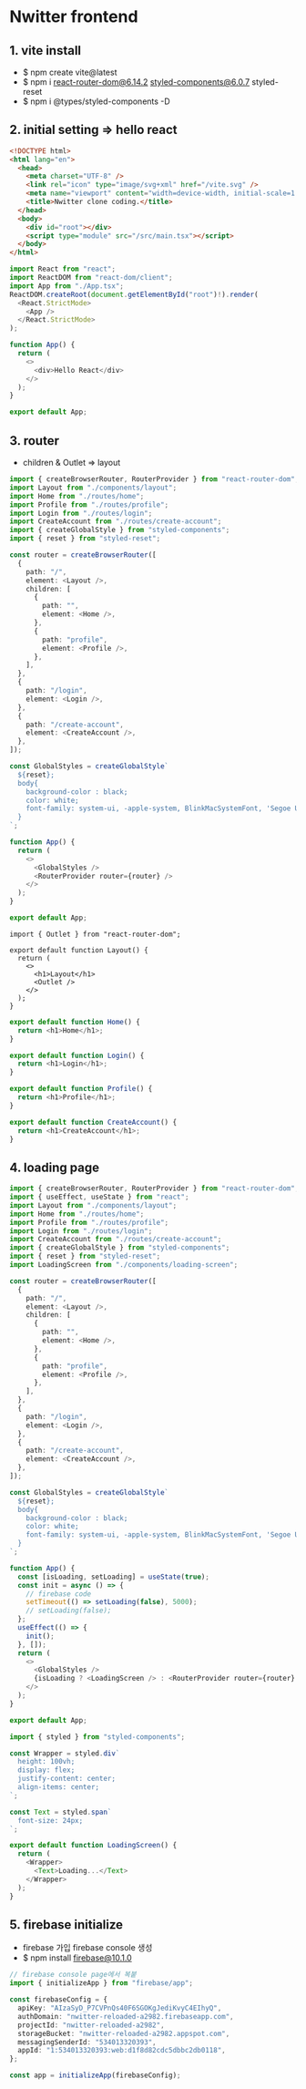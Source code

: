 # Nwitter frontend

## 1. vite install

- $ npm create vite@latest
- $ npm i react-router-dom@6.14.2 styled-components@6.0.7 styled-reset
- $ npm i @types/styled-components -D

## 2. initial setting => hello react

```html /index.html
<!DOCTYPE html>
<html lang="en">
  <head>
    <meta charset="UTF-8" />
    <link rel="icon" type="image/svg+xml" href="/vite.svg" />
    <meta name="viewport" content="width=device-width, initial-scale=1.0" />
    <title>Nwitter clone coding.</title>
  </head>
  <body>
    <div id="root"></div>
    <script type="module" src="/src/main.tsx"></script>
  </body>
</html>
```

```typescript /src/main.tsx
import React from "react";
import ReactDOM from "react-dom/client";
import App from "./App.tsx";
ReactDOM.createRoot(document.getElementById("root")!).render(
  <React.StrictMode>
    <App />
  </React.StrictMode>
);
```

```typescript /src/App.tsx
function App() {
  return (
    <>
      <div>Hello React</div>
    </>
  );
}

export default App;
```

## 3. router

- children & Outlet => layout

```typescript \src\App.tsx
import { createBrowserRouter, RouterProvider } from "react-router-dom";
import Layout from "./components/layout";
import Home from "./routes/home";
import Profile from "./routes/profile";
import Login from "./routes/login";
import CreateAccount from "./routes/create-account";
import { createGlobalStyle } from "styled-components";
import { reset } from "styled-reset";

const router = createBrowserRouter([
  {
    path: "/",
    element: <Layout />,
    children: [
      {
        path: "",
        element: <Home />,
      },
      {
        path: "profile",
        element: <Profile />,
      },
    ],
  },
  {
    path: "/login",
    element: <Login />,
  },
  {
    path: "/create-account",
    element: <CreateAccount />,
  },
]);

const GlobalStyles = createGlobalStyle`
  ${reset};
  body{
    background-color : black;
    color: white;
    font-family: system-ui, -apple-system, BlinkMacSystemFont, 'Segoe UI', Roboto, Oxygen, Ubuntu, Cantarell, 'Open Sans', 'Helvetica Neue', sans-serif
  }
`;

function App() {
  return (
    <>
      <GlobalStyles />
      <RouterProvider router={router} />
    </>
  );
}

export default App;
```

```tsx /src/components/layout.tsx
import { Outlet } from "react-router-dom";

export default function Layout() {
  return (
    <>
      <h1>Layout</h1>
      <Outlet />
    </>
  );
}
```

```typescript \src\routes\home.tsx
export default function Home() {
  return <h1>Home</h1>;
}
```

```typescript \src\routes\login.tsx
export default function Login() {
  return <h1>Login</h1>;
}
```

```typescript \src\routes\profile.tsx
export default function Profile() {
  return <h1>Profile</h1>;
}
```

```typescript \src\routes\create-account.tsx
export default function CreateAccount() {
  return <h1>CreateAccount</h1>;
}
```

## 4. loading page

```typescript /App.tsx
import { createBrowserRouter, RouterProvider } from "react-router-dom";
import { useEffect, useState } from "react";
import Layout from "./components/layout";
import Home from "./routes/home";
import Profile from "./routes/profile";
import Login from "./routes/login";
import CreateAccount from "./routes/create-account";
import { createGlobalStyle } from "styled-components";
import { reset } from "styled-reset";
import LoadingScreen from "./components/loading-screen";

const router = createBrowserRouter([
  {
    path: "/",
    element: <Layout />,
    children: [
      {
        path: "",
        element: <Home />,
      },
      {
        path: "profile",
        element: <Profile />,
      },
    ],
  },
  {
    path: "/login",
    element: <Login />,
  },
  {
    path: "/create-account",
    element: <CreateAccount />,
  },
]);

const GlobalStyles = createGlobalStyle`
  ${reset};
  body{
    background-color : black;
    color: white;
    font-family: system-ui, -apple-system, BlinkMacSystemFont, 'Segoe UI', Roboto, Oxygen, Ubuntu, Cantarell, 'Open Sans', 'Helvetica Neue', sans-serif
  }
`;

function App() {
  const [isLoading, setLoading] = useState(true);
  const init = async () => {
    // firebase code
    setTimeout(() => setLoading(false), 5000);
    // setLoading(false);
  };
  useEffect(() => {
    init();
  }, []);
  return (
    <>
      <GlobalStyles />
      {isLoading ? <LoadingScreen /> : <RouterProvider router={router} />}
    </>
  );
}

export default App;
```

```typescript /components/loading-screen.tsx
import { styled } from "styled-components";

const Wrapper = styled.div`
  height: 100vh;
  display: flex;
  justify-content: center;
  align-items: center;
`;

const Text = styled.span`
  font-size: 24px;
`;

export default function LoadingScreen() {
  return (
    <Wrapper>
      <Text>Loading...</Text>
    </Wrapper>
  );
}
```

## 5. firebase initialize

- firebase 가입 firebase console 생성
- $ npm install firebase@10.1.0

```typescript /src/firebase.ts
// firebase console page에서 복붙
import { initializeApp } from "firebase/app";

const firebaseConfig = {
  apiKey: "AIzaSyD_P7CVPnQs40F6SGOKgJediKvyC4EIhyQ",
  authDomain: "nwitter-reloaded-a2982.firebaseapp.com",
  projectId: "nwitter-reloaded-a2982",
  storageBucket: "nwitter-reloaded-a2982.appspot.com",
  messagingSenderId: "534013320393",
  appId: "1:534013320393:web:d1f8d82cdc5dbbc2db0118",
};

const app = initializeApp(firebaseConfig);
```
